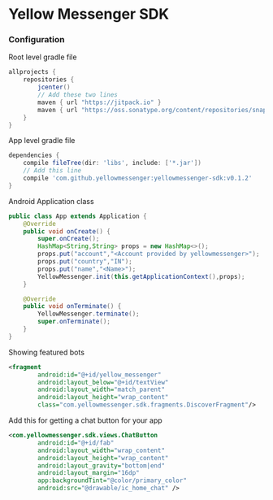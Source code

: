 Yellow Messenger SDK
=======================

### Configuration

Root level gradle file
```gradle
allprojects {
    repositories {
        jcenter()
        // Add these two lines 
        maven { url "https://jitpack.io" }
        maven { url "https://oss.sonatype.org/content/repositories/snapshots/" }
    }
}
```
App level gradle file
```gradle
dependencies {
    compile fileTree(dir: 'libs', include: ['*.jar'])
    // Add this line 
	compile 'com.github.yellowmessenger:yellowmessenger-sdk:v0.1.2'
}
```

Android Application class
```java
public class App extends Application {
    @Override
    public void onCreate() {
        super.onCreate();
        HashMap<String,String> props = new HashMap<>();
        props.put("account","<Account provided by yellowmessenger>");
        props.put("country","IN");
        props.put("name","<Name>");
        YellowMessenger.init(this.getApplicationContext(),props);
    }

    @Override
    public void onTerminate() {
        YellowMessenger.terminate();
        super.onTerminate();
    }
}
```

Showing featured bots 
```XML
<fragment
        android:id="@+id/yellow_messenger"
        android:layout_below="@+id/textView"
        android:layout_width="match_parent"
        android:layout_height="wrap_content"
        class="com.yellowmessenger.sdk.fragments.DiscoverFragment"/>
```

Add this for getting a chat button for your app
```XML
<com.yellowmessenger.sdk.views.ChatButton
        android:id="@+id/fab"
        android:layout_width="wrap_content"
        android:layout_height="wrap_content"
        android:layout_gravity="bottom|end"
        android:layout_margin="16dp"
        app:backgroundTint="@color/primary_color"
        android:src="@drawable/ic_home_chat" />
```

